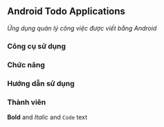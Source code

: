 ## Android Todo Applications
_Ứng dụng quản lý công việc được viết bằng Android_
### Công cụ sử dụng
### Chức năng
### Hướng dẫn sử dụng
### Thành viên

**Bold** and _Italic_ and `Code` text
